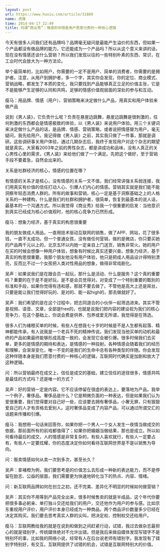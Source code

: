 ```yaml
---
layout: post
url: https://www.huxiu.com/article/31889
name: 虎嗅
time: 2014-04-17 22:49
title: 何谓“商业秀”：情感的伴随是用户愿意付费的一种核心逻辑
---
```

今天有很多人问我们还有品牌吗？品牌毫无疑问是最能产生溢价的东西，但如果一个产品都没有做品牌的能力，它还能成为一个产品吗？所以从这个意义来讲的话，现在没有情感还谈什么营销？所以我们发现以往的一些特别朴素的东西、常识，在工业时代会放大为一种方法论。

举个最简单的，比如用户，你需要的一定不是用户、简单的消费者，你需要的是拥护者。注意，从用户到拥护者，多一个字，其实你会发现，你的定位、商业模式、营销战略，都发生了本质的变化，我只要找到产品能够真正立足的价值主张，它是不是能够产生足够的认同和共鸣，足够的情感价值观层面的深处的参与和互动。

瘦马：用品牌、情感（用户）、营销策略来决定做什么产品，用真实和用户体验来做产品

说到《男人装》，它负责什么呢？负责在悬崖边跳舞，悬崖边跳舞是很刺激的，任何刺激的东西都会是情感极致的体验，以《男人装》来说用户体验。用三个关键词来决定做什么产品的话，是品牌、情感、营销策略，或者说把情感替为用户，毫无疑问，我先给用户。我记得做《男人装》之前，其实我只做了一件事，那就是调研。这些调研事关用户体验，通过几期杂志后，我终于发现用户对这个杂志的期望就是真实。大家看2003年之前的男性杂志，都是讲成功和品味，没有人真正的关心男性心里的需求，《男人装》来给他们做了一个满足。先把这个做好，至于营销手段不要着急，自然会出来的。

关系是社群经济的核心，情感的位置在哪？

有情感的关系才是核心，没有情感的关系一文不值，我们经常讲强关系弱连接，我们用真实有价值的信任打动人心、引爆人们内心的情感。营销其实就是我们能不能洞察年轻态消费人群的。所有的故事和营销，核心一定是基于洞察基础之上的人格关系的一种建构，什么是我们的社群和拥护者，很简单，恢复到最基本的说人话，最基本的一个沟通方式。所以我觉得《商业秀》给我一个很重要的启发：当他意识到真实已经成为核心价值观时，他的核心竞争力已然形成。

瘦马：想象力经济，基于真实的构思很重要

我的朋友做成人用品，一直用技术驱动互联网的销售，做了APP、网站，花了很多钱，一直不太成功。但一个普通女孩，没有做任何营销，做的是微店，你只要买她的产品两千元以上的，北京五环以内她一定亲自上门送货，销售非常火。她的用户在买的时候会想像一种用户体验，想象有时候比真实还要兴奋。想象力经济，基于真实的构思很重要。我那个朋友他没有用户体验，他只是把成人用品设计得特别漂亮，反而比不过一个女孩把人类对性用品的想象，做得非常戏剧化。

吴声：如果说我们是在跟会员一起玩，那什么是活动、什么是服务？这个真的重要吗？重要的在于是不是好玩，是不是会员觉得对。对变成了一个特别重要的甄别的标准和手段，如果你觉得有违和感，那就不要去做了。不管他是高大上还是屌丝，只要是能让我们觉得好玩的、是对的、能一起high的，那去做就好了。

吴声：我们希望的是在这个过程中，把志同道合的小伙伴一起筛选进来。其实不管是视频、语音、文章，全部是free的，也就是说我们把内容的建设视为我们的核心竞争力，在这个基础上，你说会费是供养、包养或爱无所谓，我觉得是在筛选。

很多人们为褚橙买单的时候，有些人在想我七十岁的时候是不是人生都有起落、精神都能传承，有人说我是一个老兵不死的精神传说。我们发现当他买单的动机和最终的产品如果最终能够形成高度一致的，会发现它会被引爆。很多时候我们去买单，更多的是情感的期待和表达，是情感的一种投射。各种情感会随着我们的经历和理解，会渐渐变化，唯一不变的是我们的生命中总有各种类型的伴随。你会发现这种伴随本身是我们愿意付费的一种核心的逻辑，互联网时代确实是加剧和放大了这种逻辑。

问：所以营销最终在成交上，信任是成交的基础，建立信任的途径很多，情感共鸣是最佳的方式吗？还是唯一的方式？

吴声：好的营销一定是内容。它不应该停留在很虚的表达上，要落地为产品。我举一个例子，奢侈品。奢侈品是什么？它是稍微负面的一种表达，但是如果我们认为爱很重要，我们觉得要对自己好一些，应该要去拥有奢侈品，小奢无罪，只有狠狠爱自己的人才有资格去爱别人。这时奢侈品变成了内容产品，可以通过所谓交汇的话题来传播和引爆。

瘦马：我想用一句话来回答你，如果你把一个男人一个女人发生一夜情当做成交的依据，那前面所有的前戏都值得了；如果你把婚姻当做结果，那也是成立。所以如何看待最后的成交，人的情感是非常复杂的，有些人喜欢就行，有些人一定要占有，有些人一定要炫耀，你的态度决定你如何看待互联网世界是不是以销售为导向。

问：贩卖情感如何从卖一次到多次，甚至长久？

吴声：拿褚橙为例，我们要思考是的价值怎么去形成一种新的表达能力，而不是停留在励志、公益的层面，我们需要更为快速地转化当下的热点、内容、情绪。

问：新互联网品牌如何在创立之初，还不完美、差异化不明显的时候如何做营销？

吴声：其实你不用等到产品完全出来，很多时候售卖的就是半成品，这个年代你要把很多事必躬亲、单打独斗交还给我们的用户，交还他作为用户的参与感。比如京东重视用户评价，用户评价本身已经成为一种商品，两个商品评价数量多少已经在决定其购买。我们要去思考真实人群的尖叫，把决定权、控制权交还给用户。

瘦马：互联网教给我的就是在说到和做到之间赶紧行动，试错，我过去做杂志最担心的就是错别字，传统媒体绝对不允许出错。但是我后来做自媒体发现写错字不是特别坏的事，比如我的网络小说，经常有人在后台说老师有错别字。我发现有了错别字特别好，有交互。互联网提供了试错的机会，试错是互联网特别大的价值。

